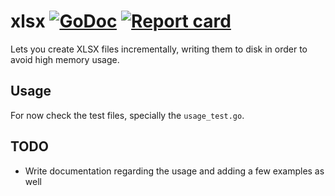 # xlsx [![GoDoc](https://godoc.org/github.com/zignd/xlsx?status.svg)](https://godoc.org/github.com/zignd/xlsx) [![Report card](https://goreportcard.com/badge/github.com/zignd/xlsx)](https://goreportcard.com/report/github.com/zignd/xlsx)     

Lets you create XLSX files incrementally, writing them to disk in order to avoid high memory usage.

## Usage

For now check the test files, specially the `usage_test.go`.

## TODO

- Write documentation regarding the usage and adding a few examples as well
